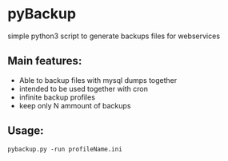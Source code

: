 # pyBackup
simple python3 script to generate backups files for webservices
## Main features:
 - Able to backup files with mysql dumps together
 - intended to be used together with cron
 - infinite backup profiles
 - keep only N ammount of backups
 
## Usage:
`pybackup.py -run profileName.ini`
